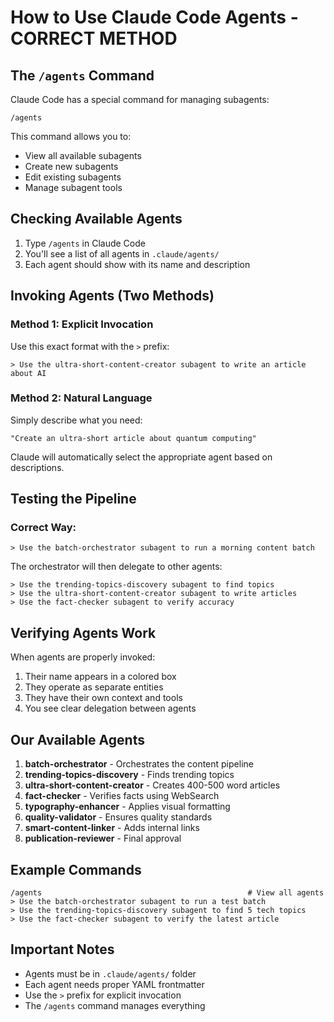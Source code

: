 # How to Use Claude Code Agents - CORRECT METHOD

## The `/agents` Command

Claude Code has a special command for managing subagents:

```
/agents
```

This command allows you to:

- View all available subagents
- Create new subagents
- Edit existing subagents
- Manage subagent tools

## Checking Available Agents

1. Type `/agents` in Claude Code
2. You'll see a list of all agents in `.claude/agents/`
3. Each agent should show with its name and description

## Invoking Agents (Two Methods)

### Method 1: Explicit Invocation

Use this exact format with the `>` prefix:

```
> Use the ultra-short-content-creator subagent to write an article about AI
```

### Method 2: Natural Language

Simply describe what you need:

```
"Create an ultra-short article about quantum computing"
```

Claude will automatically select the appropriate agent based on descriptions.

## Testing the Pipeline

### Correct Way:

```
> Use the batch-orchestrator subagent to run a morning content batch
```

The orchestrator will then delegate to other agents:

```
> Use the trending-topics-discovery subagent to find topics
> Use the ultra-short-content-creator subagent to write articles
> Use the fact-checker subagent to verify accuracy
```

## Verifying Agents Work

When agents are properly invoked:

1. Their name appears in a colored box
2. They operate as separate entities
3. They have their own context and tools
4. You see clear delegation between agents

## Our Available Agents

1. **batch-orchestrator** - Orchestrates the content pipeline
2. **trending-topics-discovery** - Finds trending topics
3. **ultra-short-content-creator** - Creates 400-500 word articles
4. **fact-checker** - Verifies facts using WebSearch
5. **typography-enhancer** - Applies visual formatting
6. **quality-validator** - Ensures quality standards
7. **smart-content-linker** - Adds internal links
8. **publication-reviewer** - Final approval

## Example Commands

```
/agents                                              # View all agents
> Use the batch-orchestrator subagent to run a test batch
> Use the trending-topics-discovery subagent to find 5 tech topics
> Use the fact-checker subagent to verify the latest article
```

## Important Notes

- Agents must be in `.claude/agents/` folder
- Each agent needs proper YAML frontmatter
- Use the `>` prefix for explicit invocation
- The `/agents` command manages everything
